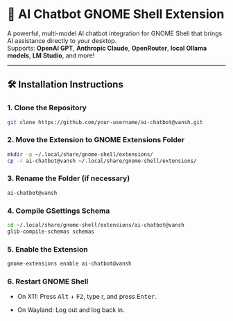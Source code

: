 # 🤖 AI Chatbot GNOME Shell Extension

A powerful, multi-model AI chatbot integration for GNOME Shell that brings AI assistance directly to your desktop.  
Supports: **OpenAI GPT**, **Anthropic Claude**, **OpenRouter**, **local Ollama models**, **LM Studio**, and more!

---

## 🛠 Installation Instructions

### 1. Clone the Repository
```bash
git clone https://github.com/your-username/ai-chatbot@vansh.git
```
### 2. Move the Extension to GNOME Extensions Folder
```bash
mkdir -p ~/.local/share/gnome-shell/extensions/
cp -r ai-chatbot@vansh ~/.local/share/gnome-shell/extensions/
```
### 3. Rename the Folder (if necessary)
```bash
ai-chatbot@vansh
```
### 4. Compile GSettings Schema
```bash
cd ~/.local/share/gnome-shell/extensions/ai-chatbot@vansh
glib-compile-schemas schemas
```
### 5. Enable the Extension
```bash
gnome-extensions enable ai-chatbot@vansh
```
### 6. Restart GNOME Shell
- On X11: Press <kbd>Alt</kbd> + <kbd>F2</kbd>, type r, and press <kbd>Enter</kbd>.

- On Wayland: Log out and log back in.